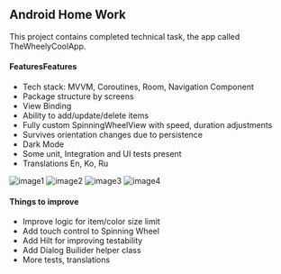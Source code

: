 ## Android Home Work

This project contains completed technical task, the app called TheWheelyCoolApp. 

#### FeaturesFeatures

- Tech stack: MVVM, Coroutines, Room, Navigation Component
- Package structure by screens 
- View Binding
- Ability to add/update/delete items
- Fully custom SpinningWheelView with speed, duration adjustments
- Survives orientation changes due to persistence
- Dark Mode 
- Some unit, Integration and  UI tests present
- Translations En, Ko, Ru

![image1](https://github.com/atim92/TheWheelyCoolApp/blob/master/photo1628430181%20(1).jpeg "image1")
![image2](https://github.com/atim92/TheWheelyCoolApp/blob/master/photo1628430182.jpeg "image2")
![image3](https://github.com/atim92/TheWheelyCoolApp/blob/master/photo1628430181.jpeg "image3")
![image4](https://github.com/atim92/TheWheelyCoolApp/blob/master/photo1628430181%20(2).jpeg "image4") 

#### Things to improve

- Improve logic for item/color size limit
- Add touch control to Spinning Wheel
- Add Hilt for improving testability
- Add Dialog Builider helper class
- More tests, translations
